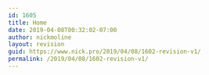 ```yaml
---
id: 1605
title: Home
date: 2019-04-08T00:32:02-07:00
author: nickmoline
layout: revision
guid: https://www.nick.pro/2019/04/08/1602-revision-v1/
permalink: /2019/04/08/1602-revision-v1/
---
```


